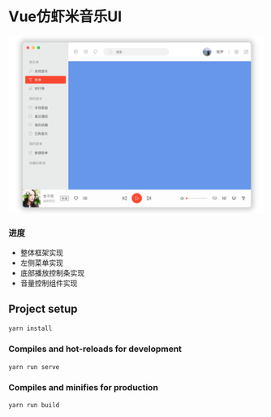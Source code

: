 # Vue仿虾米音乐UI

![](https://raw.githubusercontent.com/pumelotea/xiami-musik/master/doc/pic/1.png)

### 进度
- 整体框架实现
- 左侧菜单实现
- 底部播放控制条实现
- 音量控制组件实现


## Project setup
```
yarn install
```

### Compiles and hot-reloads for development
```
yarn run serve
```

### Compiles and minifies for production
```
yarn run build
```

